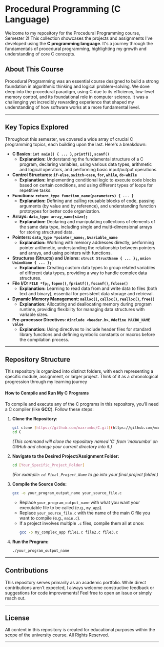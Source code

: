 # Procedural Programming (C Language) 

Welcome to my repository for the Procedural Programming course, Semester 2! This collection showcases the projects and assignments I've developed using the **C programming language**. It's a journey through the fundamentals of procedural programming, highlighting my growth and understanding of core C concepts.

## About This Course

Procedural Programming was an essential course designed to build a strong foundation in algorithmic thinking and logical problem-solving. We dove deep into the procedural paradigm, using C due to its efficiency, low-level memory control, and its foundational role in computer science. It was a challenging yet incredibly rewarding experience that shaped my understanding of how software works at a more fundamental level.

---

## Key Topics Explored

Throughout this semester, we covered a wide array of crucial C programming topics, each building upon the last. Here's a breakdown:

* **C Basics: `int main() { ... }`, `printf()`, `scanf()`**
    * **Explanation:** Understanding the fundamental structure of a C program, declaring variables, using various data types, arithmetic and logical operators, and performing basic input/output operations.
* **Control Structures: `if-else`, `switch-case`, `for`, `while`, `do-while`**
    * **Explanation:** Implementing conditional logic to execute code blocks based on certain conditions, and using different types of loops for repetitive tasks.
* **Functions: `return_type function_name(parameters) { ... }`**
    * **Explanation:** Defining and calling reusable blocks of code, passing arguments (by value and by reference), and understanding function prototypes for better code organization.
* **Arrays: `data_type array_name[size];`**
    * **Explanation:** Declaring and manipulating collections of elements of the same data type, including single and multi-dimensional arrays for storing structured data.
* **Pointers: `data_type *pointer_name;`, `&variable_name`**
    * **Explanation:** Working with memory addresses directly, performing pointer arithmetic, understanding the relationship between pointers and arrays, and using pointers with functions.
* **Structures (Structs) and Unions: `struct StructName { ... };`, `union UnionName { ... };`**
    * **Explanation:** Creating custom data types to group related variables of different data types, providing a way to handle complex data structures.
* **File I/O: `FILE *fp;`, `fopen()`, `fprintf()`, `fscanf()`, `fclose()`**
    * **Explanation:** Learning to read data from and write data to files (both text and binary), essential for persistent data storage and retrieval.
* **Dynamic Memory Management: `malloc()`, `calloc()`, `realloc()`, `free()`**
    * **Explanation:** Allocating and deallocating memory during program runtime, providing flexibility for managing data structures with variable sizes.
* **Pre-processor Directives: `#include <header.h>`, `#define MACRO_NAME value`**
    * **Explanation:** Using directives to include header files for standard library functions and defining symbolic constants or macros before the compilation process.

---

## Repository Structure

This repository is organized into distinct folders, with each representing a specific module, assignment, or larger project. Think of it as a chronological progression through my learning journey

#### How to Compile and Run My C Programs

To compile and execute any of the C programs in this repository, you'll need a C compiler (like **GCC**). Follow these steps:

1.  **Clone the Repository:**
    ```bash
    git clone [https://github.com/maxrumbo/C.git](https://github.com/maxrumbo/C.git)
    cd C
    ```
    *(This command will clone the repository named 'C' from 'maxrumbo' on GitHub and change your current directory into it.)*

2.  **Navigate to the Desired Project/Assignment Folder:**
    ```bash
    cd [Your_Specific_Project_Folder]
    ```
    *(For example: `cd Final_Project_Name` to go into your final project folder.)*

3.  **Compile the Source Code:**
    ```bash
    gcc -o your_program_output_name your_source_file.c
    ```
    * Replace `your_program_output_name` with what you want your executable file to be called (e.g., `my_app`).
    * Replace `your_source_file.c` with the name of the main C file you want to compile (e.g., `main.c`).
    * If a project involves multiple `.c` files, compile them all at once:
        ```bash
        gcc -o my_complex_app file1.c file2.c file3.c
        ```

4.  **Run the Program:**
    ```bash
    ./your_program_output_name
    ```

---

## Contributions

This repository serves primarily as an academic portfolio. While direct contributions aren't expected, I always welcome constructive feedback or suggestions for code improvements! Feel free to open an issue or simply reach out.

---

## License

All content in this repository is created for educational purposes within the scope of the university course. All Rights Reserved.

---